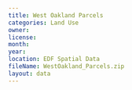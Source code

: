 ```yaml
---
title: West Oakland Parcels
categories: Land Use
owner: 
license:
month: 
year: 
location: EDF Spatial Data
fileName: WestOakland_Parcels.zip
layout: data
---
```


